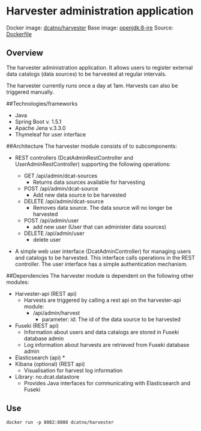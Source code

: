 # Harvester administration application

Docker image: [dcatno/harvester](https://hub.docker.com/r/dcatno/harvester/)
Base image: [openjdk:8-jre](https://hub.docker.com/_/openjdk/)
Source: [Dockerfile](https://github.com/Altinn/fdk/blob/master/applications/harvester/src/main/docker/Dockerfile)

## Overview
The harvester administration application. It allows users to register 
external data catalogs (data sources) to be harvested at regular intervals.

The harvester currently runs once a day at 1am. Harvests can also be triggered manually.

##Technologies/frameworks
* Java
* Spring Boot v. 1.5.1
* Apache Jena v.3.3.0
* Thymeleaf for user interface

##Architecture
The harvester module consists of to subcomponents:
* REST controllers (DcatAdminRestController and UserAdminRestController) supporting the following operations:
    * GET /api/admin/dcat-sources
      - Returns data sources available for harvesting
    * POST /api/admin/dcat-source
      - Add new data source to be harvested
    * DELETE /api/admin/dcat-source
      - Removes data source. The data source will no longer be harvested
    * POST /api/admin/user
      - add new user (User that can administer data sources)
    * DELETE /api/admin/user
      - delete user
    
* A simple web user interface (DcatAdminController) for managing users and catalogs to be harvested.
  This interface calls operations in the REST controller. The user interface has a simple authentication mechanism.

##Dependencies
The harvester module is dependent on the following other modules:
* Harvester-api (REST api)
    * Harvests are triggered by calling a rest api on the harvester-api module:
        * /api/admin/harvest
            - parameter: id: The id of the data source to be harvested
* Fuseki (REST api)
    * Information about users and data catalogs are stored in Fuseki database admin
    * Log information about harvests are retrieved from Fuseki database admin
* Elasticsearch (api)
    * 
* Kibana (optional) (REST api)
    * Visualisation for harvest log information
* Library: no.dcat.datastore
    * Provides Java interfaces for communicating with Elasticsearch and Fuseki


## Use

`docker run -p 8082:8080 dcatno/harvester`